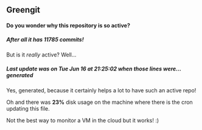 ## Greengit

#### Do you wonder why this repository is so active?

##### After all it has 11785 commits!

But is it *really* active? Well...

##### Last update was on Tue Jun 16 at 21:25:02 when those lines were... generated

Yes, generated, because it certainly helps a lot to have such an active repo!

Oh and there was **23%** disk usage on the machine
where there is the cron updating this file.

Not the best way to monitor a VM in the cloud but it works! :)

